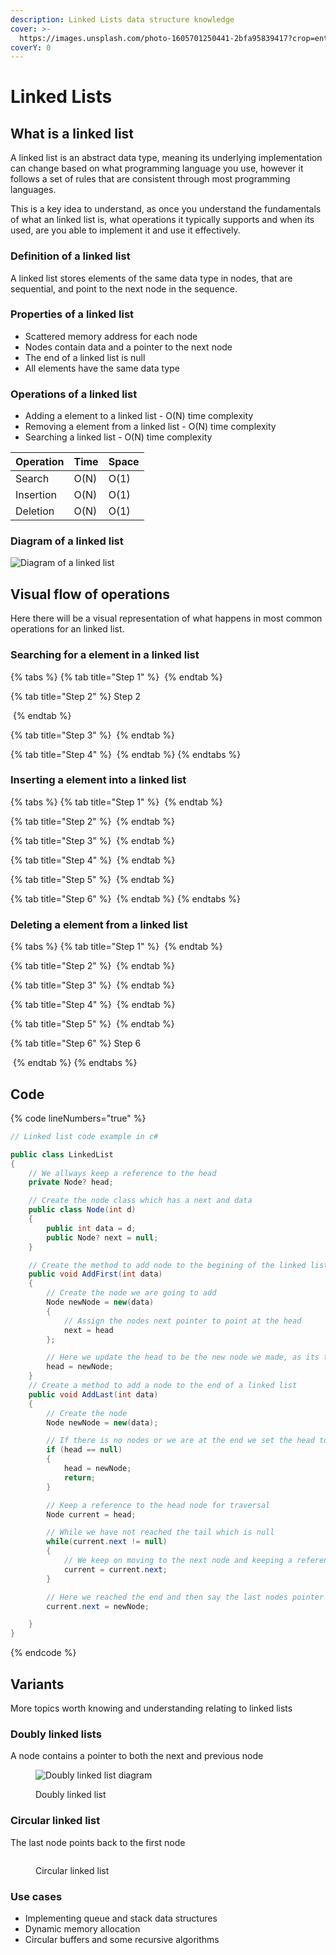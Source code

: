 ```yaml
---
description: Linked Lists data structure knowledge
cover: >-
  https://images.unsplash.com/photo-1605701250441-2bfa95839417?crop=entropy&cs=srgb&fm=jpg&ixid=M3wxOTcwMjR8MHwxfHNlYXJjaHwxfHxsaW5rfGVufDB8fHx8MTcwODYxMTIxN3ww&ixlib=rb-4.0.3&q=85
coverY: 0
---
```


# Linked Lists

## What is a linked list

A linked list is an abstract data type, meaning its underlying implementation can change based on what programming language you use, however it follows a set of rules that are consistent through most programming languages.

This is a key idea to understand, as once you understand the fundamentals of what an linked list is, what operations it typically supports and when its used, are you able to implement it and use it effectively.

### Definition of a linked list

A linked list stores elements of the same data type in nodes, that are sequential, and point to the next node in the sequence.

### Properties of a linked list

* Scattered memory address for each node
* Nodes contain data and a pointer to the next node
* The end of a linked list is null
* All elements have the same data type

### Operations of a linked list

* Adding a element to a linked list - O(N) time complexity
* Removing a element from a linked list - O(N) time complexity
* Searching a linked list - O(N) time complexity

| Operation | Time | Space  |
| --------- | ---- | ------ |
| Search    | O(N) | O(1)   |
| Insertion | O(N) | O(1)   |
| Deletion  | O(N) | O(1)   |

### Diagram of a linked list

<img src="../../.gitbook/assets/file.excalidraw (28).svg" alt="Diagram of a linked list" class="gitbook-drawing">

## Visual flow of operations

Here there will be a visual representation of what happens in most common operations for an linked list.

### Searching for a element in a linked list

{% tabs %}
{% tab title="Step 1" %}
<img src="../../.gitbook/assets/file.excalidraw (29).svg" alt="" class="gitbook-drawing">
{% endtab %}

{% tab title="Step 2" %}
Step 2

<img src="../../.gitbook/assets/file.excalidraw (30).svg" alt="" class="gitbook-drawing">
{% endtab %}

{% tab title="Step 3" %}
<img src="../../.gitbook/assets/file.excalidraw (31).svg" alt="" class="gitbook-drawing">
{% endtab %}

{% tab title="Step 4" %}
<img src="../../.gitbook/assets/file.excalidraw (32).svg" alt="" class="gitbook-drawing">
{% endtab %}
{% endtabs %}

### Inserting a element into a linked list&#x20;

{% tabs %}
{% tab title="Step 1" %}
<img src="../../.gitbook/assets/file.excalidraw (9) (1) (1) (1).svg" alt="" class="gitbook-drawing">
{% endtab %}

{% tab title="Step 2" %}
<img src="../../.gitbook/assets/file.excalidraw (10) (1).svg" alt="" class="gitbook-drawing">
{% endtab %}

{% tab title="Step 3" %}
<img src="../../.gitbook/assets/file.excalidraw (11) (1).svg" alt="" class="gitbook-drawing">
{% endtab %}

{% tab title="Step 4" %}
<img src="../../.gitbook/assets/file.excalidraw (13) (1).svg" alt="" class="gitbook-drawing">
{% endtab %}

{% tab title="Step 5" %}
<img src="../../.gitbook/assets/file.excalidraw (14).svg" alt="" class="gitbook-drawing">
{% endtab %}

{% tab title="Step 6" %}
<img src="../../.gitbook/assets/file.excalidraw (15).svg" alt="" class="gitbook-drawing">
{% endtab %}
{% endtabs %}

### Deleting a element from a linked list

{% tabs %}
{% tab title="Step 1" %}
<img src="../../.gitbook/assets/file.excalidraw (3) (1) (1) (1) (1) (1).svg" alt="" class="gitbook-drawing">
{% endtab %}

{% tab title="Step 2" %}
<img src="../../.gitbook/assets/file.excalidraw (4) (1) (1) (1) (1) (1).svg" alt="" class="gitbook-drawing">
{% endtab %}

{% tab title="Step 3" %}
<img src="../../.gitbook/assets/file.excalidraw (5) (1) (1) (1) (1) (1).svg" alt="" class="gitbook-drawing">
{% endtab %}

{% tab title="Step 4" %}
<img src="../../.gitbook/assets/file.excalidraw (6) (1) (1) (1) (1) (1).svg" alt="" class="gitbook-drawing">
{% endtab %}

{% tab title="Step 5" %}
<img src="../../.gitbook/assets/file.excalidraw (7) (1) (1) (1) (1).svg" alt="" class="gitbook-drawing">
{% endtab %}

{% tab title="Step 6" %}
Step 6

<img src="../../.gitbook/assets/file.excalidraw (8) (1) (1) (1).svg" alt="" class="gitbook-drawing">
{% endtab %}
{% endtabs %}

## Code

{% code lineNumbers="true" %}
```csharp
// Linked list code example in c#

public class LinkedList
{
    // We allways keep a reference to the head
    private Node? head;

    // Create the node class which has a next and data
    public class Node(int d)
    {
        public int data = d;
        public Node? next = null;
    }

    // Create the method to add node to the begining of the linked list
    public void AddFirst(int data)
    {
        // Create the node we are going to add
        Node newNode = new(data)
        {
            // Assign the nodes next pointer to point at the head
            next = head
        };

        // Here we update the head to be the new node we made, as its the new first node in sequence 
        head = newNode;
    }
    // Create a method to add a node to the end of a linked list
    public void AddLast(int data)
    {
        // Create the node
        Node newNode = new(data);

        // If there is no nodes or we are at the end we set the head to the new node
        if (head == null)
        {
            head = newNode;
            return;
        }

        // Keep a reference to the head node for traversal 
        Node current = head;

        // While we have not reached the tail which is null
        while(current.next != null)
        {
            // We keep on moving to the next node and keeping a reference to it
            current = current.next;
        }

        // Here we reached the end and then say the last nodes pointer next becomes this node
        current.next = newNode;

    }
}
```
{% endcode %}

## Variants

More topics worth knowing and understanding relating to linked lists

### Doubly linked lists

A node contains a pointer to both the next and previous node

<figure><img src="../../.gitbook/assets/DLL1.png" alt="Doubly linked list diagram"><figcaption><p>Doubly linked list</p></figcaption></figure>

### Circular  linked list

The last node points back to the first node

<figure><img src="../../.gitbook/assets/circular-singly-linked-list.png" alt=""><figcaption><p>Circular linked list</p></figcaption></figure>

### Use cases

* Implementing queue and stack data structures
* Dynamic memory allocation
* Circular buffers and some recursive algorithms
